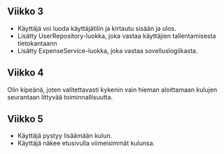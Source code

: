 ## Viikko 3

- Käyttäjä voi luoda käyttäjätilin ja kirtautu sisään ja ulos.
- Lisätty UserRepository-luokka, joka vastaa käyttäjien tallentamisesta tietokantaann
- Lisätty ExpenseService-luokka, joka vastaa sovelluslogiikasta.

## Viikko 4

Olin kipeänä, joten valitettavasti kykenin vain hieman aloittamaan kulujen seurantaan littyvää toiminnallisuutta.

## Viikko 5
- Käyttäjä pystyy lisäämään kulun.
- Käyttäjä näkee etusivulla viimeisimmät kulunsa.